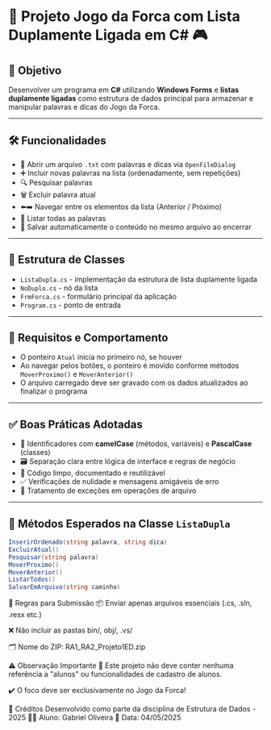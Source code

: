 # 🧠 Projeto Jogo da Forca com Lista Duplamente Ligada em C# 🎮

## 🎯 Objetivo

Desenvolver um programa em **C#** utilizando **Windows Forms** e **listas duplamente ligadas** como estrutura de dados principal para armazenar e manipular palavras e dicas do Jogo da Forca.

---

## 🛠️ Funcionalidades

- 📂 Abrir um arquivo `.txt` com palavras e dicas via `OpenFileDialog`
- ➕ Incluir novas palavras na lista (ordenadamente, sem repetições)
- 🔍 Pesquisar palavras
- 🗑️ Excluir palavra atual
- ⬅️➡️ Navegar entre os elementos da lista (Anterior / Próximo)
- 📝 Listar todas as palavras
- 💾 Salvar automaticamente o conteúdo no mesmo arquivo ao encerrar

---

## 🧱 Estrutura de Classes

- `ListaDupla.cs` - implementação da estrutura de lista duplamente ligada
- `NoDuplo.cs` - nó da lista
- `FrmForca.cs` - formulário principal da aplicação
- `Program.cs` - ponto de entrada

---

## 📌 Requisitos e Comportamento

- O ponteiro `Atual` inicia no primeiro nó, se houver
- Ao navegar pelos botões, o ponteiro é movido conforme métodos `MoverProximo()` e `MoverAnterior()`
- O arquivo carregado deve ser gravado com os dados atualizados ao finalizar o programa

---

## ✅ Boas Práticas Adotadas

- 🧾 Identificadores com **camelCase** (métodos, variáveis) e **PascalCase** (classes)
- 🗃️ Separação clara entre lógica de interface e regras de negócio
- 🧹 Código limpo, documentado e reutilizável
- ✅ Verificações de nulidade e mensagens amigáveis de erro
- 🔐 Tratamento de exceções em operações de arquivo

---

## 🧪 Métodos Esperados na Classe `ListaDupla`

```csharp
InserirOrdenado(string palavra, string dica)
ExcluirAtual()
Pesquisar(string palavra)
MoverProximo()
MoverAnterior()
ListarTodos()
SalvarEmArquivo(string caminho)
```
🧼 Regras para Submissão
📦 Enviar apenas arquivos essenciais (.cs, .sln, .resx etc.)

❌ Não incluir as pastas bin/, obj/, .vs/

🗂️ Nome do ZIP: RA1_RA2_Projeto1ED.zip

⚠️ Observação Importante
🔴 Este projeto não deve conter nenhuma referência a "alunos" ou funcionalidades de cadastro de alunos.

✔️ O foco deve ser exclusivamente no Jogo da Forca!

🧠 Créditos
Desenvolvido como parte da disciplina de Estrutura de Dados - 2025
👨‍💻 Aluno: Gabriel Oliveira
📅 Data: 04/05/2025

